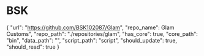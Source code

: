# BSK
{
"url": "https://github.com/BSK102087/Glam",
"repo_name": Glam Customs",
"repo_path": "./repositories/glam",
"has_core": true,
"core_path": "bin",
"data_path": "",
"script_path": "script",
"should_update": true,
"should_read": true
}
